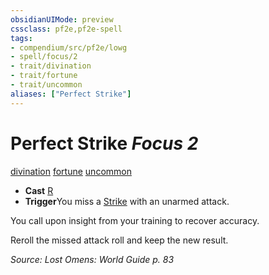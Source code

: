 ```yaml
---
obsidianUIMode: preview
cssclass: pf2e,pf2e-spell
tags:
- compendium/src/pf2e/lowg
- spell/focus/2
- trait/divination
- trait/fortune
- trait/uncommon
aliases: ["Perfect Strike"]
---
```

# Perfect Strike *Focus 2*   
[divination](rules/traits/divination.md)  [fortune](rules/traits/fortune.md)  [uncommon](rules/traits/uncommon.md)  

- **Cast** [R](rules/core-rulebook/chapter-9-playing-the-game.md#Actions "Reaction") 
- **Trigger**You miss a [Strike](rules/actions/strike.md) with an unarmed attack.

You call upon insight from your training to recover accuracy.

Reroll the missed attack roll and keep the new result.

*Source: Lost Omens: World Guide p. 83*